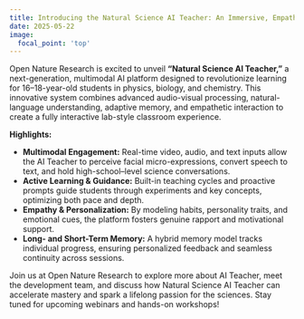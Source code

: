 ```yaml
---
title: Introducing the Natural Science AI Teacher: An Immersive, Empathetic Tutor for High School Science
date: 2025-05-22
image:
  focal_point: 'top'
---
```


Open Nature Research is excited to unveil **“Natural Science AI Teacher,”** a next-generation, multimodal AI platform designed to revolutionize learning for 16–18-year-old students in physics, biology, and chemistry. This innovative system combines advanced audio-visual processing, natural-language understanding, adaptive memory, and empathetic interaction to create a fully interactive lab-style classroom experience.

<!--more-->

**Highlights:**

- **Multimodal Engagement:** Real-time video, audio, and text inputs allow the AI Teacher to perceive facial micro-expressions, convert speech to text, and hold high-school–level science conversations.
- **Active Learning & Guidance:** Built-in teaching cycles and proactive prompts guide students through experiments and key concepts, optimizing both pace and depth.
- **Empathy & Personalization:** By modeling habits, personality traits, and emotional cues, the platform fosters genuine rapport and motivational support.
- **Long- and Short-Term Memory:** A hybrid memory model tracks individual progress, ensuring personalized feedback and seamless continuity across sessions.

Join us at Open Nature Research to explore more about AI Teacher, meet the development team, and discuss how Natural Science AI Teacher can accelerate mastery and spark a lifelong passion for the sciences. Stay tuned for upcoming webinars and hands-on workshops!

